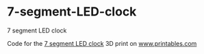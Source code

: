 # 7-segment-LED-clock

7 segment LED clock

Code for the <a href="https://www.printables.com/de/model/325415-7-segment-led-clock">7 segment LED clock</a> 3D print on <a href="https://www.printables.com">www.printables.com</a>
